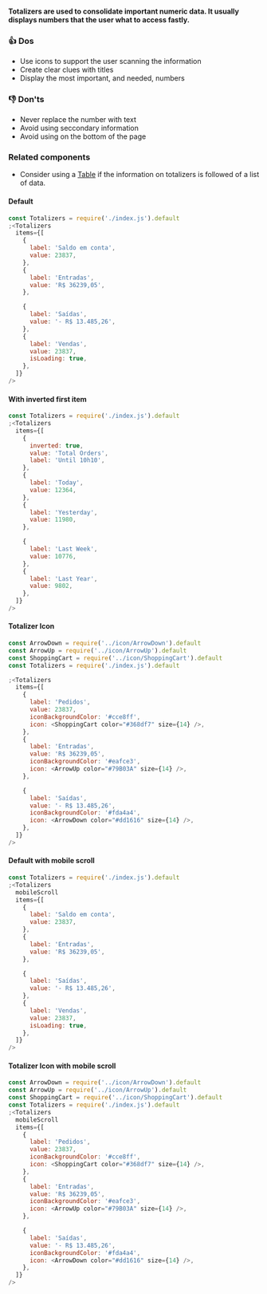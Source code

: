 #### Totalizers are used to consolidate important numeric data. It usually displays numbers that the user what to access fastly.

### 👍 Dos

- Use icons to support the user scanning the information
- Create clear clues with titles
- Display the most important, and needed, numbers

### 👎 Don'ts

- Never replace the number with text
- Avoid using seccondary information
- Avoid using on the bottom of the page

### Related components

- Consider using a <a href="#/Components/Display/Table">Table</a> if the information on totalizers is followed of a list of data.

#### Default

```js
const Totalizers = require('./index.js').default
;<Totalizers
  items={[
    {
      label: 'Saldo em conta',
      value: 23837,
    },
    {
      label: 'Entradas',
      value: 'R$ 36239,05',
    },

    {
      label: 'Saídas',
      value: '- R$ 13.485,26',
    },
    {
      label: 'Vendas',
      value: 23837,
      isLoading: true,
    },
  ]}
/>
```

#### With inverted first item

```js
const Totalizers = require('./index.js').default
;<Totalizers
  items={[
    {
      inverted: true,
      value: 'Total Orders',
      label: 'Until 10h10',
    },
    {
      label: 'Today',
      value: 12364,
    },
    {
      label: 'Yesterday',
      value: 11980,
    },

    {
      label: 'Last Week',
      value: 10776,
    },
    {
      label: 'Last Year',
      value: 9802,
    },
  ]}
/>
```

#### Totalizer Icon

```js
const ArrowDown = require('../icon/ArrowDown').default
const ArrowUp = require('../icon/ArrowUp').default
const ShoppingCart = require('../icon/ShoppingCart').default
const Totalizers = require('./index.js').default

;<Totalizers
  items={[
    {
      label: 'Pedidos',
      value: 23837,
      iconBackgroundColor: '#cce8ff',
      icon: <ShoppingCart color="#368df7" size={14} />,
    },
    {
      label: 'Entradas',
      value: 'R$ 36239,05',
      iconBackgroundColor: '#eafce3',
      icon: <ArrowUp color="#79B03A" size={14} />,
    },

    {
      label: 'Saídas',
      value: '- R$ 13.485,26',
      iconBackgroundColor: '#fda4a4',
      icon: <ArrowDown color="#dd1616" size={14} />,
    },
  ]}
/>
```

#### Default with mobile scroll

```js
const Totalizers = require('./index.js').default
;<Totalizers
  mobileScroll
  items={[
    {
      label: 'Saldo em conta',
      value: 23837,
    },
    {
      label: 'Entradas',
      value: 'R$ 36239,05',
    },

    {
      label: 'Saídas',
      value: '- R$ 13.485,26',
    },
    {
      label: 'Vendas',
      value: 23837,
      isLoading: true,
    },
  ]}
/>
```

#### Totalizer Icon with mobile scroll

```js
const ArrowDown = require('../icon/ArrowDown').default
const ArrowUp = require('../icon/ArrowUp').default
const ShoppingCart = require('../icon/ShoppingCart').default
const Totalizers = require('./index.js').default
;<Totalizers
  mobileScroll
  items={[
    {
      label: 'Pedidos',
      value: 23837,
      iconBackgroundColor: '#cce8ff',
      icon: <ShoppingCart color="#368df7" size={14} />,
    },
    {
      label: 'Entradas',
      value: 'R$ 36239,05',
      iconBackgroundColor: '#eafce3',
      icon: <ArrowUp color="#79B03A" size={14} />,
    },

    {
      label: 'Saídas',
      value: '- R$ 13.485,26',
      iconBackgroundColor: '#fda4a4',
      icon: <ArrowDown color="#dd1616" size={14} />,
    },
  ]}
/>
```
